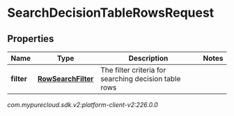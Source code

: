 # SearchDecisionTableRowsRequest


## Properties

| Name | Type | Description | Notes |
| ------------ | ------------- | ------------- | ------------- |
| **filter** | [**RowSearchFilter**](RowSearchFilter) | The filter criteria for searching decision table rows |  |




_com.mypurecloud.sdk.v2:platform-client-v2:226.0.0_
